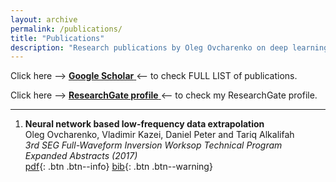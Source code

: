 ```yaml
---
layout: archive
permalink: /publications/
title: "Publications"
description: "Research publications by Oleg Ovcharenko on deep learning, seismic full-waveform inversion, neural networks for geophysics, and AI applications in energy. View full list on Google Scholar and ResearchGate"
---
```


Click here --> [ **Google Scholar** ](https://scholar.google.com/citations?user=MX75GS8AAAAJ&hl=fr) <-- to check FULL LIST of publications. 

Click here —-> [ **ResearchGate profile** ](https://www.researchgate.net/profile/Oleg_Ovcharenko) <— to check my ResearchGate profile.


___
1. **Neural network based low-frequency data extrapolation**  
Oleg Ovcharenko, Vladimir Kazei, Daniel Peter and Tariq Alkalifah  
_3rd SEG Full-Waveform Inversion Worksop Technical Program Expanded Abstracts (2017)_  
[pdf](/assets/papers/Abstract_NN_OKPA_17.pdf){: .btn .btn--info}
[bib](/assets/papers/Abstract_NN_OKPA_17.txt){: .btn .btn--warning}
